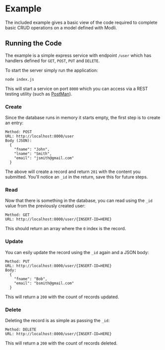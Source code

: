 # Example

The included example gives a basic view of the code required to complete basic 
CRUD operations on a model defined with Modli.

## Running the Code

The example is a simple express service with endpoint `/user` which has handlers 
defined for `GET`, `POST`, `PUT` and `DELETE`.

To start the server simply run the application:

```
node index.js
```

This will start a service on port `8000` which you can access via a REST testing 
utility (such as [PostMan](https://chrome.google.com/webstore/detail/postman/fhbjgbiflinjbdggehcddcbncdddomop?hl=en)).

### Create

Since the database runs in memory it starts empty, the first step is to create 
an entry:

```
Method: POST
URL: http://localhost:8000/user
Body (JSON):
  {
    "fname": "John",
    "lname": "Smith",
    "email": "jsmith@gmail.com"
  }
```

The above will create a record and return `201` with the content you submitted. 
You'll notice an `_id` in the return, save this for future steps.

### Read

Now that there is something in the database, you can read using the `_id` value 
from the previously created user:

```
Method: GET
URL: http://localhost:8000/user/{INSERT-ID=HERE}
```

This should return an array where the `0` index is the record.

### Update

You can esily update the record using the `_id` again and a JSON body:

```
Method: PUT
URL: http://localhost:8000/user/{INSERT-ID=HERE}
Body:
  {
    "fname": "Bob",
    "email": "bsmith@gmail.com"
  }
```

This will return a `200` with the count of records updated.

### Delete

Deleting the record is as simple as passing the `_id`:

```
Method: DELETE
URL: http://localhost:8000/user/{INSERT-ID=HERE}
```

This will return a `200` with the count of records deleted.
